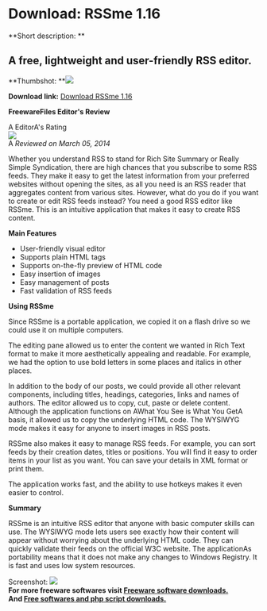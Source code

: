 # Download: RSSme 1.16

**Short description: **

## A free, lightweight and user-friendly RSS editor.

  
**Thumbshot: **![](http://www.freewarefiles.com/screenshot/rssme_md.jpg)   
  
**Download link:** [Download RSSme 1.16](http://freesoftwares.boysofts.com/RSSme_program_98359.html)  
  

**FreewareFiles Editor's Review**  
  

A EditorA's Rating  
![](http://www.freewarefiles.com/images/rating/4.0.gif)  
A _Reviewed on March 05, 2014_  
  
Whether you understand RSS to stand for Rich Site Summary or Really Simple
Syndication, there are high chances that you subscribe to some RSS feeds. They
make it easy to get the latest information from your preferred websites
without opening the sites, as all you need is an RSS reader that aggregates
content from various sites. However, what do you do if you want to create or
edit RSS feeds instead? You need a good RSS editor like RSSme. This is an
intuitive application that makes it easy to create RSS content.

**Main Features**

  * User-friendly visual editor 
  * Supports plain HTML tags 
  * Supports on-the-fly preview of HTML code 
  * Easy insertion of images 
  * Easy management of posts 
  * Fast validation of RSS feeds 

**Using RSSme**

Since RSSme is a portable application, we copied it on a flash drive so we
could use it on multiple computers.

The editing pane allowed us to enter the content we wanted in Rich Text format
to make it more aesthetically appealing and readable. For example, we had the
option to use bold letters in some places and italics in other places.

In addition to the body of our posts, we could provide all other relevant
components, including titles, headings, categories, links and names of
authors. The editor allowed us to copy, cut, paste or delete content. Although
the application functions on AWhat You See is What You GetA basis, it allowed
us to copy the underlying HTML code. The WYSIWYG mode makes it easy for anyone
to insert images in RSS posts.

RSSme also makes it easy to manage RSS feeds. For example, you can sort feeds
by their creation dates, titles or positions. You will find it easy to order
items in your list as you want. You can save your details in XML format or
print them.

The application works fast, and the ability to use hotkeys makes it even
easier to control.

**Summary**

RSSme is an intuitive RSS editor that anyone with basic computer skills can
use. The WYSIWYG mode lets users see exactly how their content will appear
without worrying about the underlying HTML code. They can quickly validate
their feeds on the official W3C website. The applicationAs portability means
that it does not make any changes to Windows Registry. It is fast and uses low
system resources.

  
  
Screenshot: ![](http://www.freewarefiles.com/screenshot/rssme.jpg)  
**For more freeware softwares visit [Freeware software downloads.](http://freesoftwares.boysofts.com/)**   
**And [Free softwares and php script downloads.](http://www.boysofts.com/)**

